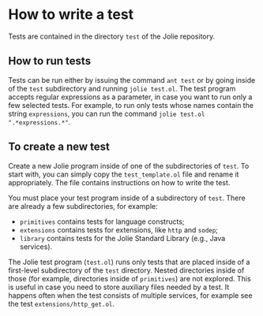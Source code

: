 # How to write a test

Tests are contained in the directory `test` of the Jolie repository.

## How to run tests

Tests can be run either by issuing the command `ant test` or by going inside of the `test` subdirectory and running `jolie test.ol`. The test program accepts regular expressions as a parameter, in case you want to run only a few selected tests. For example, to run only tests whose names contain the string `expressions`, you can run the command `jolie test.ol ".*expressions.*"`.

## To create a new test

Create a new Jolie program inside of one of the subdirectories of `test`. To start with, you can simply copy the `test_template.ol` file and rename it appropriately. The file contains instructions on how to write the test.

You must place your test program inside of a subdirectory of `test`. There are already a few subdirectories, for example:

* `primitives` contains tests for language constructs;
* `extensions` contains tests for extensions, like `http` and `sodep`;
* `library` contains tests for the Jolie Standard Library \(e.g., Java services\).

The Jolie test program \(`test.ol`\) runs only tests that are placed inside of a first-level subdirectory of the `test` directory. Nested directories inside of those \(for example, directories inside of `primitives`\) are not explored. This is useful in case you need to store auxiliary files needed by a test. It happens often when the test consists of multiple services, for example see the test `extensions/http_get.ol`.

